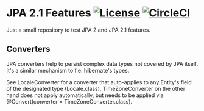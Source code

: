 # JPA 2.1 Features [![License](https://img.shields.io/badge/License-Apache%202.0-blue.svg)](https://opensource.org/licenses/Apache-2.0) [![CircleCI](https://circleci.com/gh/martinfoersterling/jpa-2.1-features/tree/master.svg?style=svg)](https://circleci.com/gh/martinfoersterling/jpa-2.1-features/tree/master)
Just a small repository to test JPA 2 and JPA 2.1 features.
## Converters
JPA converters help to persist complex data types not covered by JPA itself. It's a similar mechanism to f.e. hibernate's types.

See LocaleConverter for a converter that auto-applies to any Entity's field of the designated type (Locale.class). TimeZoneConverter on the other hand does not apply automatically, but needs to be applied via @Convert(converter = TimeZoneConverter.class).
